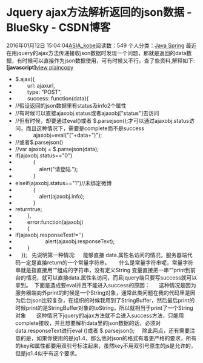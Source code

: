 # Jquery ajax方法解析返回的json数据 - BlueSky - CSDN博客
2016年01月12日 15:04:04[ASIA_kobe](https://me.csdn.net/ASIA_kobe)阅读数：549
个人分类：[Java Spring](https://blog.csdn.net/ASIA_kobe/article/category/6039238)
最近在用jquery的ajax方法传递接收json数据时发现一个问题，那就是返回的data数据，有时候可以直接作为json数据使用，可有时候又不行。查了些资料,解释如下:
**[javascript]**[view
 plain](http://blog.csdn.net/haiqiao_2010/article/details/12653555#)[copy](http://blog.csdn.net/haiqiao_2010/article/details/12653555#)
- $.ajax({   
-         url: ajaxurl,  
-         type: "POST",  
-         success: function(data){  
- //假设返回的json数据里有status及info2个属性
- //有时候可以直接ajaxobj.status或者ajaxobj["status"]去访问  
- //但有时候，却要通过eval()或者 $.parsejson();才可以通过ajaxobj.status访问，而且这种情况下，需要是complete而不是success
-             ajaxobj=eval("("+data+")");  
- //或者$.parsejson()
- //var ajaxobj = $.parsejson(data);
- if(ajaxobj.status=="0")  
-             {  
-                 alert("请登陆.");  
-             }  
- elseif(ajaxobj.status=="1")//未绑定微博
-             {  
-                 alert(ajaxobj.info);  
-             }  
- returntrue;  
-         },  
-         error:function(ajaxobj)  
-         {  
- if(ajaxobj.responseText!='')  
-                     alert(ajaxobj.responseText);  
-         }  
-     });  
先说明第一种情况:
    能够直接 data.属性名访问的情况，服务器端代码一定是直接return的一个常量字符串。 
    什么是常量字符串呢，常量字符串就是指直接用“”组成的字符串，没有定义String 变量直接把一串“”print到前台的情况，就可以直接data.属性名访问，而且jquery端只要写success就可以拿到。 
下面是造成要eval并且不能进入success的原因：
     这种情况是因为服务器端向外print的时候是一个String对象，通常此类问题在我的代码里是因为后台json比较复杂，在组织的时候我用到了StringBuffer，然后最后print的时候print的是StringBuffer对象的toString，所以就相当于print了一个String对象 
     这种情况下jquery的ajax方法就不会进入success方法，只能用complete接收，并且想要解析data里的json数据的话，必须对data.responseText进行eval ()或者 $.parsejson();
    除此两点，还有需要注意的是，如果你使用的是jq1.4，那么他对json的格式有着更严格的要求，所有的key和属性都要用双引号标注起来，虽然key不用双引号原生的js是允许的，但是jq1.4似乎有这个要求。
